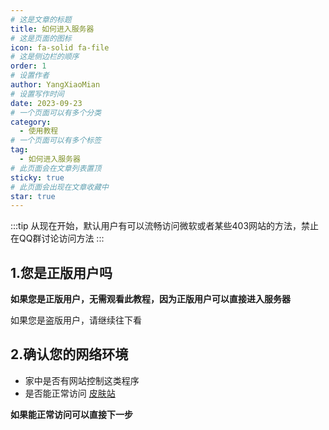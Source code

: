 ```yaml
---
# 这是文章的标题
title: 如何进入服务器
# 这是页面的图标
icon: fa-solid fa-file
# 这是侧边栏的顺序
order: 1
# 设置作者
author: YangXiaoMian
# 设置写作时间
date: 2023-09-23
# 一个页面可以有多个分类
category:
  - 使用教程
# 一个页面可以有多个标签
tag:
  - 如何进入服务器
# 此页面会在文章列表置顶
sticky: true
# 此页面会出现在文章收藏中
star: true
---
```


:::tip
从现在开始，默认用户有可以流畅访问微软或者某些403网站的方法，禁止在QQ群讨论访问方法
:::

<!-- more -->

## 1.您是正版用户吗

**如果您是正版用户，无需观看此教程，因为正版用户可以直接进入服务器**

如果您是盗版用户，请继续往下看

## 2.确认您的网络环境

- 家中是否有网站控制这类程序
- 是否能正常访问 [皮肤站](https://tcbmc.miaomc.com/)

**如果能正常访问可以直接下一步**


